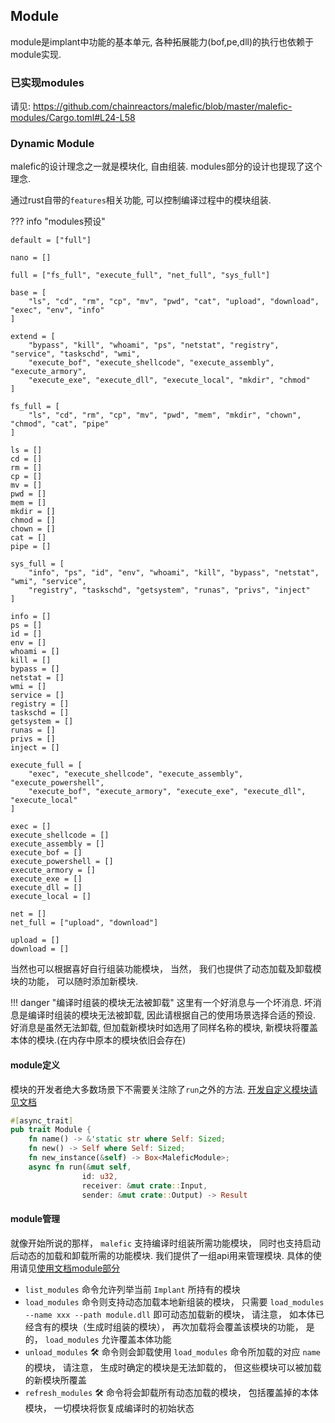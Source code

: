 
## Module

module是implant中功能的基本单元, 各种拓展能力(bof,pe,dll)的执行也依赖于module实现. 

### 已实现modules

请见: https://github.com/chainreactors/malefic/blob/master/malefic-modules/Cargo.toml#L24-L58

### Dynamic Module

malefic的设计理念之一就是模块化, 自由组装. modules部分的设计也提现了这个理念. 

通过rust自带的`features`相关功能, 可以控制编译过程中的模块组装.  

??? info "modules预设"
```
default = ["full"]  
  
nano = []  
  
full = ["fs_full", "execute_full", "net_full", "sys_full"]  
  
base = [  
    "ls", "cd", "rm", "cp", "mv", "pwd", "cat", "upload", "download", "exec", "env", "info"  
]  
  
extend = [  
    "bypass", "kill", "whoami", "ps", "netstat", "registry", "service", "taskschd", "wmi",  
    "execute_bof", "execute_shellcode", "execute_assembly", "execute_armory",  
    "execute_exe", "execute_dll", "execute_local", "mkdir", "chmod"  
]  
  
fs_full = [  
    "ls", "cd", "rm", "cp", "mv", "pwd", "mem", "mkdir", "chown", "chmod", "cat", "pipe"  
]  
  
ls = []  
cd = []  
rm = []  
cp = []  
mv = []  
pwd = []  
mem = []  
mkdir = []  
chmod = []  
chown = []  
cat = []  
pipe = []  
  
sys_full = [  
    "info", "ps", "id", "env", "whoami", "kill", "bypass", "netstat", "wmi", "service",  
    "registry", "taskschd", "getsystem", "runas", "privs", "inject"  
]  
  
info = []  
ps = []  
id = []  
env = []  
whoami = []  
kill = []  
bypass = []  
netstat = []  
wmi = []  
service = []  
registry = []  
taskschd = []  
getsystem = []  
runas = []  
privs = []  
inject = []  
  
execute_full = [  
    "exec", "execute_shellcode", "execute_assembly", "execute_powershell",  
    "execute_bof", "execute_armory", "execute_exe", "execute_dll", "execute_local"  
]  
  
exec = []  
execute_shellcode = []  
execute_assembly = []  
execute_bof = []  
execute_powershell = []  
execute_armory = []  
execute_exe = []  
execute_dll = []  
execute_local = []  
  
net = []  
net_full = ["upload", "download"]  
  
upload = []  
download = []
```


当然也可以根据喜好自行组装功能模块， 当然， 我们也提供了动态加载及卸载模块的功能， 可以随时添加新模块.


!!! danger "编译时组装的模块无法被卸载" 
	这里有一个好消息与一个坏消息.
	坏消息是编译时组装的模块无法被卸载, 因此请根据自己的使用场景选择合适的预设.
	好消息是虽然无法卸载, 但加载新模块时如选用了同样名称的模块, 新模块将覆盖本体的模块.(在内存中原本的模块依旧会存在)

#### module定义

模块的开发者绝大多数场景下不需要关注除了`run`之外的方法. [开发自定义模块请见文档](/wiki/IoM/manual/develop/#module)

```rust
#[async_trait]
pub trait Module {
    fn name() -> &'static str where Self: Sized;
    fn new() -> Self where Self: Sized;
    fn new_instance(&self) -> Box<MaleficModule>;
	async fn run(&mut self, 
				id: u32, 
				receiver: &mut crate::Input, 
				sender: &mut crate::Output) -> Result
```

#### module管理

就像开始所说的那样， `malefic` 支持编译时组装所需功能模块， 同时也支持启动后动态的加载和卸载所需的功能模块. 我们提供了一组api用来管理模块.  具体的使用请见[使用文档module部分](/wiki/IoM/manual/implant_help/#list_module)

- `list_modules` 命令允许列举当前 `Implant` 所持有的模块
- `load_modules` 命令则支持动态加载本地新组装的模块， 只需要 `load_modules --name xxx --path module.dll` 即可动态加载新的模块， 请注意， 如本体已经含有的模块（生成时组装的模块）， 再次加载将会覆盖该模块的功能， 是的， `load_modules` 允许覆盖本体功能
- `unload_modules` 🛠️ 命令则会卸载使用 `load_modules` 命令所加载的对应 `name` 的模块， 请注意， 生成时确定的模块是无法卸载的， 但这些模块可以被加载的新模块所覆盖
- `refresh_modules` 🛠️ 命令将会卸载所有动态加载的模块， 包括覆盖掉的本体模块， 一切模块将恢复成编译时的初始状态
